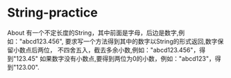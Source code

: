 # String-practice
About 有一个不定长度的String，其中前面是字母，后边是数字,例如："abcd123.456", 要求写一个方法得到其中的数字以String的形式返回,数字保留小数点后两位， 不四舍五入，截去多余小数,例如："abcd123.456"，得到"123.45" 如果数字没有小数点,要得到两位为0的小数，例如："abcd123"，得到"123.00".
